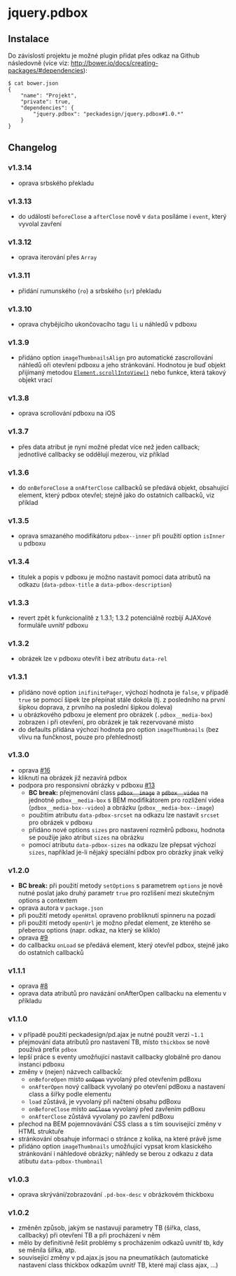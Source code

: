 # jquery.pdbox

## Instalace

Do závislostí projektu je možné plugin přidat přes odkaz na Github následovně (více viz: http://bower.io/docs/creating-packages/#dependencies):

```
$ cat bower.json
{
	"name": "Projekt",
	"private": true,
	"dependencies": {
		"jquery.pdbox": "peckadesign/jquery.pdbox#1.0.*"
	}
}
```
 
## Changelog

### v1.3.14
- oprava srbského překladu

### v1.3.13
- do událostí `beforeClose` a `afterClose` nově v `data` posíláme i `event`, který vyvolal zavření

### v1.3.12
- oprava iterování přes `Array`

### v1.3.11
- přidání rumunského (`ro`) a srbského (`sr`) překladu

### v1.3.10
- oprava chybějícího ukončovacího tagu `li` u náhledů v pdboxu

### v1.3.9
- přidáno option `imageThumbnailsAlign` pro automatické zascrollování náhledů oři otevření pdboxu a jeho stránkování.
Hodnotou je buď objekt přijímaný metodou [`Element.scrollIntoView()`](https://developer.mozilla.org/en-US/docs/Web/API/Element/scrollIntoView)
nebo funkce, která takový objekt vrací

### v1.3.8
- oprava scrollování pdboxu na iOS

### v1.3.7
- přes data atribut je nyní možné předat více než jeden callback; jednotlivé callbacky se oddělují mezerou, viz příklad

### v1.3.6
- do `onBeforeClose` a `onAfterClose` callbacků se předává objekt, obsahující element, který pdbox otevřel; stejně jako do ostatních callbacků, viz příklad 

### v1.3.5
- oprava smazaného modifikátoru `pdbox--inner` při použití option `isInner` u pdboxu

### v1.3.4
- titulek a popis v pdboxu je možno nastavit pomocí data atributů na odkazu (`data-pdbox-title` a `data-pdbox-description`)

### v1.3.3
- revert zpět k funkcionalitě z 1.3.1; 1.3.2 potenciálně rozbíjí AJAXové formuláře uvnitř pdboxu

### v1.3.2
- obrázek lze v pdboxu otevřít i bez atributu `data-rel`

### v1.3.1
- přidáno nové option `inifinitePager`, výchozí hodnota je `false`, v případě `true` se pomocí šipek lze přepínat stále dokola (tj. z posledního na první šipkou doprava, z prvního na poslední šipkou doleva)
- u obrázkového pdboxu je element pro obrázek (`.pdbox__media-box`) zobrazen i při otevření, pro obrázek je tak rezervované místo
- do defaults přidána výchozí hodnota pro option `imageThumbnails` (bez vlivu na funčknost, pouze pro přehlednost) 

### v1.3.0
- oprava [#16](https://github.com/peckadesign/jquery.pdbox/issues/16)
- kliknutí na obrázek již nezavírá pdbox
- podpora pro responsivní obrázky v pdboxu [#13](https://github.com/peckadesign/jquery.pdbox/issues/13)
  - **BC break:** přejmenování class ~~`pdbox__image`~~ a ~~`pdbox__video`~~ na jednotné `pdbox__media-box` s BEM modifikátorem pro rozližení videa (`pdbox__media-box--video`) a obrázku (`pdbox__media-box--image`)
  - použitím atributu `data-pdbox-srcset` na odkazu lze nastavit `srcset` pro obrázek v pdboxu
  - přidáno nové options `sizes` pro nastavení rozměrů pdboxu, hodnota se použije jako atribut `sizes` na obrázku
  - pomocí atributu `data-pdbox-sizes` na odkazu lze přepsat výchozí `sizes`, například je-li nějaký speciální pdbox pro obrázky jinak velký

### v1.2.0
- **BC break:** při použití metody `setOptions` s parametrem `options` je nově nutné poslat jako druhý parametr `true` pro rozlišení mezi skutečným options a contextem
- oprava autora v `package.json`
- při použití metody `openHtml` opraveno probliknutí spinneru na pozadí
- při použití metody `openUrl` je možno předat element, ze kterého se přeberou options (napr. odkaz, na který se kliklo)
- oprava [#9](https://github.com/peckadesign/jquery.pdbox/issues/9)
- do callbacku `onLoad` se předává element, který otevřel pdbox, stejně jako do ostatních callbacků

### v1.1.1
- oprava [#8](https://github.com/peckadesign/jquery.pdbox/issues/8)
- oprava data atributů pro navázání onAfterOpen callbacku na elementu v příkladu

### v1.1.0
<!--
- přechod z callbacků na eventy?
-->
- v případě použití peckadesign/pd.ajax je nutné použít verzi `~1.1`
- přejmování data atributů pro nastavení TB, místo `thickbox` se nově používá prefix `pdbox`
- lepší práce s eventy umožňující nastavit callbacky globálně pro danou instanci pdboxu 
- změny v (nejen) názvech callbacků:
  - `onBeforeOpen` místo ~~`onOpen`~~ vyvolaný před otevřením pdBoxu
  - `onAfterOpen` nový callback vyvolaný po otevření pdBoxu a nastavení class a šířky podle elementu
  - `load` zůstává, je vyvolaný při načtení obsahu pdBoxu
  - `onBeforeClose` místo ~~`onClose`~~ vyvolaný před zavřením pdBoxu
  - `onAfterClose` zůstává  vyvolaný po zavření pdBoxu
- přechod na BEM pojemnovávání CSS class a s tím související změny v HTML struktuře
- stránkování obsahuje informaci o stránce z kolika, na které právě jsme
- přidáno option `imageThumbnails` umožňující vypsat krom klasického stránkování i náhledové obrázky; náhledy se berou z odkazu z data atibutu `data-pdbox-thumbnail` 

### v1.0.3
- oprava skrývání/zobrazování `.pd-box-desc` v obrázkovém thickboxu

### v1.0.2
- změněn způsob, jakým se nastavují parametry TB (šířka, class, callbacky) při otevření TB a při procházení v něm
- mělo by definitivně řešit problémy s procházením odkazů uvnitř tb, kdy se měnila šířka, atp.
- související změny v pd.ajax.js jsou na pneumatikách (automatické nastavení class thickbox odkazům uvnitř TB, které mají class ajax, ...)
